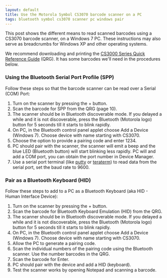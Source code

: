 ```yaml
---
layout: default
title: Use the Motorola Symbol CS3070 barcode scanner on a PC
tags: bluetooth symbol cs3070 scanner pc windows pair
---
```


This post shows the different means to read scanned barcodes using a CS3070 barcode scanner, on a Windows 7 PC. These instructions may also serve as breadcrumbs for Windows XP and other operating systems.

We recommend downloading and printing the [CS3000 Series Quick Reference Guide](http://www.google.com/search?ix=seb&sourceid=chrome&ie=UTF-8&q=CS3000+Series+Quick+Reference+Guide) (QRG). It has some barcodes we'll need in the procedures below.

### Using the Bluetooth Serial Port Profile (SPP)

Follow these steps so that the barcode scanner can be read over a Serial (COM) Port:

1. Turn on the scanner by pressing the + button.
2. Scan the barcode for SPP from the QRG (page 10).
3. The scanner should be in Bluetooth discoverable mode. If you delayed a while and it is not discoverable, press the Bluetooth (Motorola logo) button for 5 seconds till it starts to blink rapidly.
4. On PC, in the Bluetooth control panel applet choose Add a Device (Windows 7). Choose device with name starting with CS3070.
5. Choose the option to provide a pairing code and enter 1234.
6. PC should pair with the scanner, the scanner will emit a beep and the blue LED (Bluetooth button) will start blinking less rapidly. PC will and add a COM port, you can obtain the port number in Device Manager.
7. Use a serial port terminal (like [putty](http://www.chiark.greenend.org.uk/~sgtatham/putty/download.html) or [teraterm](http://ttssh2.sourceforge.jp/)) to read data from the serial port, set the baud rate to 9600.

### Pair as a Bluetooth Keyboard (HID)

Follow these steps to add to a PC as a Bluetooth Keyboard (aka HID - Human Interface Device):

1. Turn on the scanner by pressing the + button.
2. Scan the barcode for Bluetooth Keyboard Emulation (HID) from the QRG.
3. The scanner should be in Bluetooth discoverable mode. If you delayed a while and it is not discoverable, press the Bluetooth (Motorola logo) button for 5 seconds till it starts to blink rapidly.
4. On PC, in the Bluetooth control panel applet choose Add a Device (Windows 7). Choose device with name starting with CS3070.
5. Allow the PC to generate a pairing code.
6. Scan the individual numbers of the pairing code using the Bluetooth scanner. Use the number barcodes in the QRG.
7. Scan the barcode for Enter.
8. PC should pair with the device and add a HID (keyboard).
9. Test the scanner works by opening Notepad and scanning a barcode.
